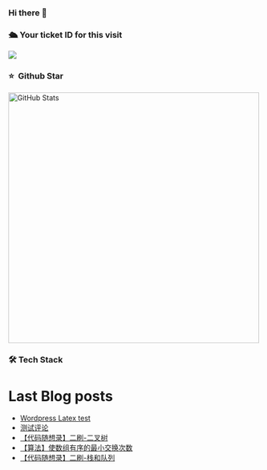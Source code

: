 ### Hi there 👋

<!--
**doraemon-hub-art/doraemon-hub-art** is a ✨ _special_ ✨ repository because its `README.md` (this file) appears on your GitHub profile.

Here are some ideas to get you started:

- 🔭 I’m currently working on ...

- 🌱 I’m currently learning ...

- 👯 I’m looking to collaborate on ...

- 🤔 I’m looking for help with ...

- 💬 Ask me about ...

- 📫 How to reach me: ...

- 😄 Pronouns: ...

- ⚡ Fun fact: ...
  -->

  

### **🛳** **Your ticket ID for this visit**

<img src="https://profile-counter.glitch.me/doraemon-hub-art/count.svg" />

### ⭐️ &nbsp;Github Star

<img width="500px"  alt="GitHub Stats" src="https://github-readme-stats.vercel.app/api?username=doraemon-hub-art&count_private=true&show_icons=true"/>

### **🛠** **Tech Stack**

# Last Blog posts
<!-- BLOG-POST-LIST:START -->
- [Wordpress Latex test](https://banshengua.top/wordpress-latex-test/)
- [测试评论](https://banshengua.top/%e6%b5%8b%e8%af%95%e8%af%84%e8%ae%ba/)
- [【代码随想录】二刷-二叉树](https://banshengua.top/%e3%80%90%e4%bb%a3%e7%a0%81%e9%9a%8f%e6%83%b3%e5%bd%95%e3%80%91%e4%ba%8c%e5%88%b7-%e4%ba%8c%e5%8f%89%e6%a0%91/)
- [【算法】使数组有序的最小交换次数](https://banshengua.top/%e3%80%90%e7%ae%97%e6%b3%95%e3%80%91%e4%bd%bf%e6%95%b0%e7%bb%84%e6%9c%89%e5%ba%8f%e7%9a%84%e6%9c%80%e5%b0%8f%e4%ba%a4%e6%8d%a2%e6%ac%a1%e6%95%b0/)
- [【代码随想录】二刷-栈和队列](https://banshengua.top/%e3%80%90%e4%bb%a3%e7%a0%81%e9%9a%8f%e6%83%b3%e5%bd%95%e3%80%91%e4%ba%8c%e5%88%b7-%e6%a0%88%e5%92%8c%e9%98%9f%e5%88%97/)
<!-- BLOG-POST-LIST:END -->


